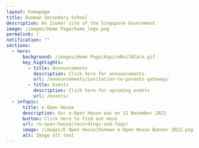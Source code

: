 ```yaml
---
layout: homepage
title: Dunman Secondary School
description: An Isomer site of the Singapore Government
image: /images/Home Page/home_logo.png
permalink: /
notification: ""
sections:
  - hero:
      background: /images/Home Page/AspireBuildCare.gif
      key_highlights:
        - title: Announcements
          description: Click here for announcements.
          url: /announcements/invitation-to-parents-gateway/
        - title: Events
          description: Click here for upcoming events
          url: /events/
  - infopic:
      title: e-Open House
      description: Our e-Open House was on 12 November 2022
      button: Click here to find out more
      url: /e-open-house/recordings-and-faqs/
      image: /images/E Open House/Dunman e-Open House Banner 2022.png
      alt: Image alt text
---
```


